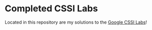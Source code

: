 # Completed CSSI Labs

Located in this repository are my solutions to the [Google CSSI Labs](https://github.com/google/cssi-labs)!